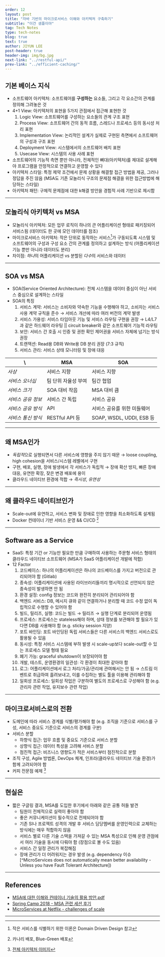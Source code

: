 ```yaml
---
order: 12
layout: post
title: "자바 기반의 마이크로서비스 이해와 아키텍처 구축하기"
subtitle: "이건 샘플이야"
tag: Tech Notes
type: tech-notes
blog: true
text: true
author: JIYUN LEE
post-header: true
header-img: img/bg.jpg
next-link: "../restful-api/"
prev-link: "../efficient-caching/"
---
```


## 기본 베이스 지식
- 소프트웨어 아키텍처: 소프트웨어를 **구성하는** 요소들, 그리고 각 요소간의 관계를 정의해 그려놓은 것
- 4+1 View: 아키텍처의 표현을 5가지 관점에서 접근해 표현한 것
	1. Logic View: 소프트웨어를 구성하는 요소들의 관계 구조 표현
	2. Process View: 소프트웨어 간의 동적 흐름, 스레드나 프로세스 등의 동시성 처리 표현
	3. Implementation View: 논리적인 설계가 실제로 구현된 측면에서 소프트웨어의 구성과 구조 표현
	4. Deployment View: 시스템에서의 소프트웨어 배치 표현
	5. Usecase View: 시스템의 사용 사례 표현
- 소프트웨어의 기능적 측면 뿐만 아니라, 전체적인 뼈대(아키텍처)를 제대로 설계해야 프로그램을 안정적으로 연결하고 운영할 수 있다
- 아키텍처 스타일: 특정 제약 조건에서 문제 상황을 해결할 접근 방법을 제공, 그러나 정답을 주진 않음 (MSA도 기존 모놀리식 구조의 문제점 해결을 위한 접근방법에 해당하는 스타일)
- 아키텍처 패턴: 구체적 문제점에 대한 k해결 방안을 경험적 사례 기반으로 제시함

---

## 모놀리식 아키텍처 vs MSA
- 모놀리식 아키텍처: 모든 업무 로직이 하나의 큰 어플리케이션 형태로 패키징되어 서비스됨 (데이터도 한 곳에 모인 데이터를 참조)
- 마이크로서비스 아키텍처: 작은 단위로 동작하는 서비스[^1]가 구동되도록 시스템 및 소프트웨어의 구성과 구성 요소 간의 관계를 정의하고 설계하는 방식 (어플리케이션 기능 뿐만 아니라 데이터도 분리)
- 차이점: *하나*의 어플리케이션 vs 분할된 *다수*의 서비스와 데이터

---

## SOA vs MSA
- SOA(Service Oriented Architecture): 전체 시스템을 데이터 중심이 아닌 서비스 중심으로 설계하는 스타일
- SOA의 특징
	1. 서비스 계약: 서비스는 소비자와 약속한 기능을 수행해야 하고, 소비자는 서비스 사용 계약 규칙을 준수 → 서비스 개선에 따라 여러 버전의 계약 발생
	2. 서비스 가용성: 서비스 타임아웃 기능 및 서비스 라우팅 구현을 권장 → L4/L7과 같은 하드웨어 라우팅 || circuit breaker와 같은 소프트웨어 기능적 라우팅
	3. 보안: 서비스 간 호출 시 인증 및 권한 확인 제어권을 서비스 자체에 넘기는 방식 권장
	4. 트랜잭션: Read용 DB와 Write용 DB 분리 권장 (7:3 규칙)
	5. 서비스 관리: 서비스 상태 모니터링 및 장애 대응

<div class="tw-element tw-table">
	<table class="uk-table-small uk-table style-2 uk-table-striped">
		<thead>
			<tr>
				<th> \ </th>
				<th>MSA</th>
				<th>SOA</th>
			</tr>
		</thead>
		<tbody>
			<tr>
				<td><em>사상</em></td>
				<td>서비스 지향</td>
				<td>서비스 지향</td>
			</tr>
			<tr>
				<td><em>서비스 오너십</em></td>
				<td>팀 단위 자율성 부여</td>
				<td>팀간 협업</td>
			</tr>
			<tr>
				<td><em>서비스 크기</em></td>
				<td>SOA 대비 작음</td>
				<td>MSA 대비 큼</td>
			</tr>
			<tr>
				<td><em>서비스 공유 정보</em></td>
				<td>서비스 간 독립</td>
				<td>서비스 공유</td>
			</tr>
			<tr>
				<td><em>서비스 공유 방식</em></td>
				<td>API</td>
				<td>서비스 공유를 위한 미들웨어</td>
			</tr>
			<tr>
				<td><em>서비스 통신 방식</em></td>
				<td>RESTful API 등</td>
				<td>SOAP, WSDL, UDDI, ESB 등</td>
			</tr>
		</tbody>
	</table>
</div>

---

## 왜 MSA인가
- *독립적*으로 실행되면서 다른 서비스에 영향을 주지 않기 때문 → loose coupling, high cohesion을 서비스/시스템 레벨에서 구현
- 구현, 배포, 실행, 장애 발생에서 각 서비스가 독립적 → 장애 확산 방지, 빠른 장애 대응, 유연한 확장, 잦은 변경 배포에 용이
- 클라우드 네이티브 환경에 적합 → *즉시성*, *유연성*

---

## 왜 클라우드 네이티브인가
- Scale-out에 유연하고, 서비스 변화 및 장애로 인한 영향을 최소화하도록 설계됨
- Docker 컨테이너 기반 서비스 운영 && CI/CD [^2]

---

## Software as a Service
- SaaS: 특정 기간 or 기능만 필요한 만큼 구매하여 사용하는 주문형 서비스 형태의 클라우드 네이티브 소프트웨어 (MSA가 SaaS 어플리케이션 개발에 적합)
- 12 Factor
	1. 코드베이스: 하나의 어플리케이션은 하나의 코드베이스를 가지고 버전으로 관리되어야 함 (Gitlab)
	2. 종속성: 어플리케이션에 사용된 라이브러리들끼리 명시적으로 선언되지 않은 종속성이 발생하면 안 됨
	3. 환경 설정: config 정보는 코드와 완전히 분리되어 관리되어야 함
	4. 백엔드 서비스: DB, 메시지 큐와 같이 연결하거나 분리할 때 코드 수정 없이 독립적으로 수행할 수 있어야 함
	5. 빌드, 릴리즈, 실행: 코드는 빌드 → 릴리즈 → 실행 단계로 분리되어 운영됨
	6. 프로세스: 프로세스는 stateless해야 하며, 상태 정보를 보관해야 할 필요가 있다면 DB를 사용해야 함 (e.g. sticky session 지양)
	7. 포트 바인딩: 포트 바인딩된 독립 서비스들은 다른 서비스의 백엔드 서비스로도 활용될 수 있음
	8. 동시성: 특정 서비스 시스템에 부하 발생 시 scale-up보다 scale-out할 수 있는 프로세스 모델 형태 필요
	9. 폐기 가능: graceful shutdown이 보장되어야 함
	10. 개발, 테스트, 운영환경의 일관성: 각 환경이 최대한 같아야 함
	11. 로그: 어플리케이션에서 로그 처리/가공/관리에 관여해서는 안 됨 → 스트림 이벤트로 취급하여 흘려보내고, 이를 수집하는 별도 툴을 이용해 관리해야 함
	12. 일회성 프로세스: 일회성 작업은 구분하여 별도의 프로세스로 구성해야 함 (e.g. 관리자 관련 작업, 유지보수 관련 작업)

---

## 마이크로서비스로의 전환
- 도메인에 따라 서비스 경계를 식별/평가해야 함 (e.g. 조직을 기준으로 서비스를 구성, 서비스 중요도 기준으로 서비스의 경계를 구분)
- 서비스 분할
	- 하향식 접근: 업무 흐름 및 중요도 기준으로 서비스 분할
	- 상향식 접근: 데이터 특성을 고려해 서비스 분할
	- 점진적 접근: 비즈니스 영향도가 적은 서비스부터 점진적으로 분할
- 조직 구성, Agile 방법론, DevOps 체계, 인프라(클라우드 네이티브 기술 환경)가 함께 고려되어야 함
- 커피 전문점 예제 [^3]

---

## 현실은
- 짧은 구글링 결과, MSA를 도입한 후기에서 아래와 같은 공통 허들 발견
	- 팀원이 전체적으로 실력이 좋아야 함
	- 좋은 커뮤니케이션이 필수적으로 전제되어야 함
	- 기존 SI나 프로젝트 성격의 개발 후 서비스 담당멤버를 운영인력으로 교체하는 방식에는 매우 적합하지 않음
	- 서비스 별로 다른 기술 스택을 가져갈 수 있는 MSA 특성으로 인해 운영 관점에서 여러 기술을 동시에 다뤄야 함 (장점으로 볼 수도 있음)
	- 서비스 간 일정 관리가 복잡해짐
	- 장애 관리가 더 어려워지는 경우 발생 (e.g. dependency 이슈[^MicroServices does not automatically mean better availability - Unless you have Fault Tolerant Architecture])

---

## References
- [MSA에 대한 이해와 컨테이너 기술의 활용 방안.pdf](https://www.itfind.or.kr/WZIN/jugidong/1887/file2645276227345330267-188702.pdf)
- [Spring Camp 2018 - MSA 관련 세션 후기](https://gwonsungjun.github.io/articles/2018-04/springCamp2018)
- [MicroServices at Netflix - challenges of scale](https://www.slideshare.net/stonse/microservices-at-netflix)

---

[^1]: 작은 서비스를 식별하기 위한 이론은 Domain Driven Design 참고
[^2]: 카나리 배포, Blue-Green 배포
[^3]: [전체 아키텍처 이미지](https://img1.daumcdn.net/thumb/R720x0.q80/?scode=mtistory2&fname=http%3A%2F%2Fcfile7.uf.tistory.com%2Fimage%2F993002505C89B48D0DE0B6)